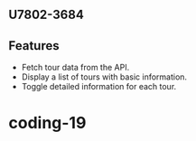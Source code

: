 ## U7802-3684

## Features
- Fetch tour data from the API.
- Display a list of tours with basic information.
- Toggle detailed information for each tour.
# coding-19
